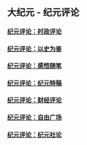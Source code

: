 ## 大纪元 - 纪元评论

#### [纪元评论：时政评论](indexes/nsc1025/README.md?04200330)
#### [纪元评论：以史为鉴](indexes/nsc1028/README.md?04200330)
#### [纪元评论：感悟随笔](indexes/nsc1035/README.md?04200330)
#### [纪元评论：纪元特稿](indexes/nsc424/README.md?04200330)
#### [纪元评论：财经评论](indexes/nsc1026/README.md?04200330)
#### [纪元评论：自由广场](indexes/nsc993/README.md?04200330)
#### [纪元评论：纪元社论](indexes/nsc422/README.md?04200330)
